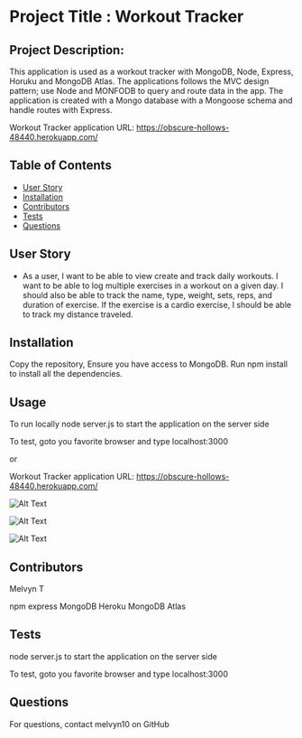 # Project Title : Workout Tracker

## Project Description:
This application is used as a workout tracker with MongoDB, Node, Express, Horuku and MongoDB Atlas. The applications follows the MVC design pattern; use Node and MONFODB to query and route data in the app. The application is created with a Mongo database with a Mongoose schema and handle routes with Express.

Workout Tracker application URL: https://obscure-hollows-48440.herokuapp.com/



## Table of Contents
* [User Story ](#userstory)
* [Installation](#installation)
* [Contributors](#contributors)
* [Tests](#tests)
* [Questions](#questions)


## User Story

* As a user, I want to be able to view create and track daily workouts. I want to be able to log multiple exercises in a workout on a given day. I should also be able to track the name, type, weight, sets, reps, and duration of exercise. If the exercise is a cardio exercise, I should be able to track my distance traveled.

## Installation
Copy the repository, Ensure you have access to MongoDB. Run npm install to install all the dependencies. 

## Usage

To run locally
node server.js to start the application on the server side

To test, goto you favorite browser and type localhost:3000

or 

Workout Tracker application URL: https://obscure-hollows-48440.herokuapp.com/



![Alt Text](https://github.com/melvyn10/Workout_Tracker/tree/main/public/Image/Tracker1.png)

![Alt Text](https://github.com/melvyn10/Workout_Tracker/tree/main/public/Image/Tracker2.png)

![Alt Text](https://github.com/melvyn10/Workout_Tracker/tree/main/public/Image/Tracker3.png)



## Contributors
Melvyn T

npm express
MongoDB
Heroku
MongoDB Atlas

## Tests
node server.js to start the application on the server side

To test, goto you favorite browser and type localhost:3000

## Questions
For questions, contact melvyn10 on GitHub 
